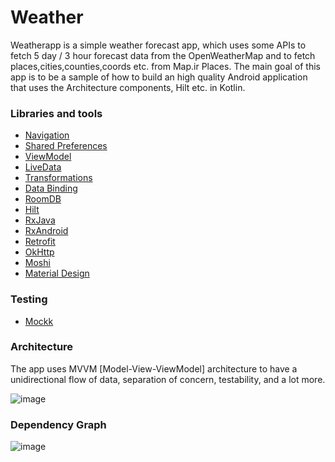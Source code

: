 # Weather
Weatherapp is a simple weather forecast app, which uses some APIs to fetch 5 day / 3 hour forecast data from the OpenWeatherMap and to fetch places,cities,counties,coords etc. from Map.ir Places. The main goal of this app is to be a sample of how to build an high quality Android application that uses the Architecture components, Hilt etc. in Kotlin.

### Libraries and tools

+ [Navigation](https://developer.android.com/topic/libraries/architecture/navigation/)
+ [Shared Preferences](https://developer.android.com/training/data-storage/shared-preferences)
+ [ViewModel](https://developer.android.com/topic/libraries/architecture/viewmodel)
+ [LiveData](https://developer.android.com/topic/libraries/architecture/livedata)
+ [Transformations](https://developer.android.com/reference/androidx/lifecycle/Transformations)
+ [Data Binding](https://developer.android.com/topic/libraries/data-binding)
+ [RoomDB](https://developer.android.com/topic/libraries/architecture/room)
+ [Hilt](https://developer.android.com/training/dependency-injection/hilt-android)
+ [RxJava](https://github.com/ReactiveX/RxJava)
+ [RxAndroid](https://github.com/ReactiveX/RxAndroid)
+ [Retrofit](https://square.github.io/retrofit/)
+ [OkHttp](https://github.com/square/okhttp)
+ [Moshi](https://github.com/square/moshi)
+ [Material Design](https://material.io/develop/android/docs/getting-started/)

### Testing

+ [Mockk](https://github.com/mockk/mockk)

### Architecture

The app uses MVVM [Model-View-ViewModel] architecture to have a unidirectional flow of data, separation of concern, testability, and a lot more.

![image](https://user-images.githubusercontent.com/28188198/204174066-2146dc1f-f382-4c9e-9be8-95f5ff896bc3.png)

### Dependency Graph
![image](https://user-images.githubusercontent.com/22769589/69224544-ce709380-0b8d-11ea-9bb5-51e9ea8828c9.png)
